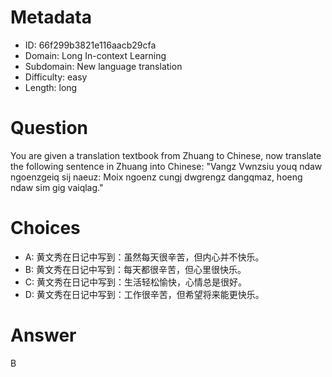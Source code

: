 # Metadata

- ID: 66f299b3821e116aacb29cfa
- Domain: Long In-context Learning
- Subdomain: New language translation
- Difficulty: easy
- Length: long

# Question

You are given a translation textbook from Zhuang to Chinese, now translate the following sentence in Zhuang into Chinese: "Vangz Vwnzsiu youq ndaw ngoenzgeiq sij naeuz: Moix ngoenz cungj dwgrengz dangqmaz, hoeng ndaw sim gig vaiqlag."

# Choices

- A: 黄文秀在日记中写到：虽然每天很辛苦，但内心并不快乐。
- B: 黄文秀在日记中写到：每天都很辛苦，但心里很快乐。
- C: 黄文秀在日记中写到：生活轻松愉快，心情总是很好。
- D: 黄文秀在日记中写到：工作很辛苦，但希望将来能更快乐。

# Answer

B

